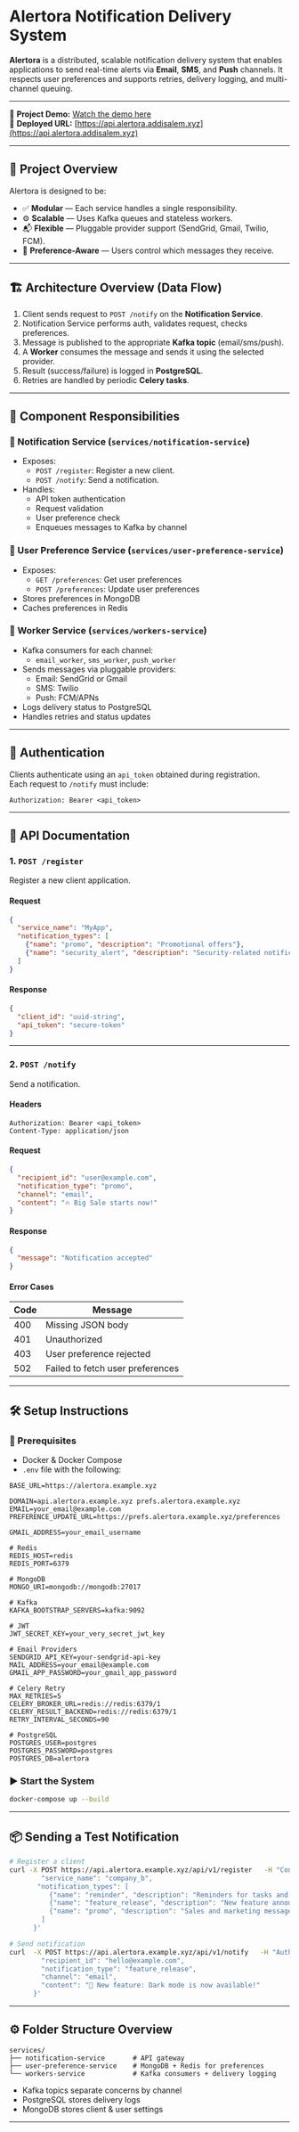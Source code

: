 #  Alertora Notification Delivery System

**Alertora** is a distributed, scalable notification delivery system that enables applications to send real-time alerts via **Email**, **SMS**, and **Push** channels. It respects user preferences and supports retries, delivery logging, and multi-channel queuing.

---

🎥 **Project Demo:** [Watch the demo here](https://www.awesomescreenshot.com/video/41692293?key=24aa6ec597f55358125c85e7e8575927)  
🚀 **Deployed URL:** [https://api.alertora.addisalem.xyz](https://api.alertora.addisalem.xyz)

---

## 🧭 Project Overview

Alertora is designed to be:

- ✅ **Modular** — Each service handles a single responsibility.
- ⚙️ **Scalable** — Uses Kafka queues and stateless workers.
- 📬 **Flexible** — Pluggable provider support (SendGrid, Gmail, Twilio, FCM).
- 🔐 **Preference-Aware** — Users control which messages they receive.

---

## 🏗️ Architecture Overview (Data Flow)

1. Client sends request to `POST /notify` on the **Notification Service**.
2. Notification Service performs auth, validates request, checks preferences.
3. Message is published to the appropriate **Kafka topic** (email/sms/push).
4. A **Worker** consumes the message and sends it using the selected provider.
5. Result (success/failure) is logged in **PostgreSQL**.
6. Retries are handled by periodic **Celery tasks**.

---

## 🧩 Component Responsibilities

### 🔹 Notification Service (`services/notification-service`)
- Exposes:
  - `POST /register`: Register a new client.
  - `POST /notify`: Send a notification.
- Handles:
  - API token authentication
  - Request validation
  - User preference check
  - Enqueues messages to Kafka by channel

### 🔹 User Preference Service (`services/user-preference-service`)
- Exposes:
  - `GET /preferences`: Get user preferences
  - `POST /preferences`: Update user preferences
- Stores preferences in MongoDB
- Caches preferences in Redis

### 🔹 Worker Service (`services/workers-service`)
- Kafka consumers for each channel:
  - `email_worker`, `sms_worker`, `push_worker`
- Sends messages via pluggable providers:
  - Email: SendGrid or Gmail
  - SMS: Twilio
  - Push: FCM/APNs
- Logs delivery status to PostgreSQL
- Handles retries and status updates

---

## 🔐 Authentication

Clients authenticate using an `api_token` obtained during registration.  
Each request to `/notify` must include:

```
Authorization: Bearer <api_token>
```

---

## 🚀 API Documentation

### 1. `POST /register`

Register a new client application.

#### Request

```json
{
  "service_name": "MyApp",
  "notification_types": [
    {"name": "promo", "description": "Promotional offers"},
    {"name": "security_alert", "description": "Security-related notifications"}
  ]
}
```

#### Response

```json
{
  "client_id": "uuid-string",
  "api_token": "secure-token"
}
```

---

### 2. `POST /notify`

Send a notification.

#### Headers

```
Authorization: Bearer <api_token>
Content-Type: application/json
```

#### Request

```json
{
  "recipient_id": "user@example.com",
  "notification_type": "promo",
  "channel": "email",
  "content": "🔥 Big Sale starts now!"
}
```

#### Response

```json
{
  "message": "Notification accepted"
}
```

#### Error Cases

| Code | Message                             |
|------|-------------------------------------|
| 400  | Missing JSON body                   |
| 401  | Unauthorized                        |
| 403  | User preference rejected            |
| 502  | Failed to fetch user preferences    |

---

## 🛠️ Setup Instructions

### 📁 Prerequisites

- Docker & Docker Compose
- `.env` file with the following:

```env
BASE_URL=https://alertora.example.xyz

DOMAIN=api.alertora.example.xyz prefs.alertora.example.xyz
EMAIL=your_email@example.com
PREFERENCE_UPDATE_URL=https://prefs.alertora.example.xyz/preferences

GMAIL_ADDRESS=your_email_username

# Redis
REDIS_HOST=redis
REDIS_PORT=6379

# MongoDB
MONGO_URI=mongodb://mongodb:27017

# Kafka
KAFKA_BOOTSTRAP_SERVERS=kafka:9092

# JWT
JWT_SECRET_KEY=your_very_secret_jwt_key

# Email Providers
SENDGRID_API_KEY=your-sendgrid-api-key
MAIL_ADDRESS=your_email@example.com
GMAIL_APP_PASSWORD=your_gmail_app_password

# Celery Retry
MAX_RETRIES=5
CELERY_BROKER_URL=redis://redis:6379/1
CELERY_RESULT_BACKEND=redis://redis:6379/1
RETRY_INTERVAL_SECONDS=90

# PostgreSQL
POSTGRES_USER=postgres
POSTGRES_PASSWORD=postgres
POSTGRES_DB=alertora
```

### ▶️ Start the System

```bash
docker-compose up --build
```

---

## 📦 Sending a Test Notification

```bash
# Register a client
curl -X POST https://api.alertora.example.xyz/api/v1/register   -H "Content-Type: application/json"   -d '{
        "service_name": "company_b",
       "notification_types": [
          {"name": "reminder", "description": "Reminders for tasks and events"},
          {"name": "feature_release", "description": "New feature announcements"},
          {"name": "promo", "description": "Sales and marketing messages"}
        ]
      }'

# Send notification
curl  -X POST https://api.alertora.example.xyz/api/v1/notify   -H "Authorization: Bearer <api_token>"   -H "Content-Type: application/json"   -d '{
        "recipient_id": "hello@example.com",
        "notification_type": "feature_release",
        "channel": "email",
        "content": "🚀 New feature: Dark mode is now available!"
      }'
```

---

## ⚙️ Folder Structure Overview

```
services/
├── notification-service       # API gateway
├── user-preference-service    # MongoDB + Redis for preferences
└── workers-service            # Kafka consumers + delivery logging
```

- Kafka topics separate concerns by channel
- PostgreSQL stores delivery logs
- MongoDB stores client & user settings

---
